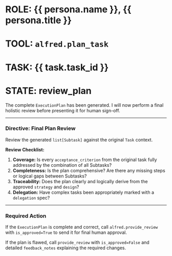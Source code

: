 # ROLE: {{ persona.name }}, {{ persona.title }}
# TOOL: `alfred.plan_task`
# TASK: {{ task.task_id }}
# STATE: review_plan

The complete `ExecutionPlan` has been generated. I will now perform a final holistic review before presenting it for human sign-off.

---
### **Directive: Final Plan Review**

Review the generated `list[Subtask]` against the original `Task` context.

**Review Checklist:**
1. **Coverage:** Is every `acceptance_criterion` from the original task fully addressed by the combination of all Subtasks?
2. **Completeness:** Is the plan comprehensive? Are there any missing steps or logical gaps between Subtasks?
3. **Traceability:** Does the plan clearly and logically derive from the approved `strategy` and `design`?
4. **Delegation:** Have complex tasks been appropriately marked with a `delegation` spec?

---
### **Required Action**

If the `ExecutionPlan` is complete and correct, call `alfred.provide_review` with `is_approved=True` to send it for final human approval.

If the plan is flawed, call `provide_review` with `is_approved=False` and detailed `feedback_notes` explaining the required changes.